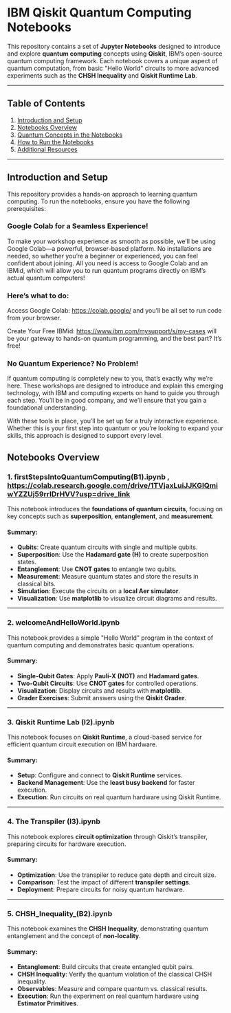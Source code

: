 # **IBM Qiskit Quantum Computing Notebooks**

This repository contains a set of **Jupyter Notebooks** designed to introduce and explore **quantum computing** concepts using **Qiskit**, IBM’s open-source quantum computing framework. Each notebook covers a unique aspect of quantum computation, from basic "Hello World" circuits to more advanced experiments such as the **CHSH Inequality** and **Qiskit Runtime Lab**.

---

## **Table of Contents**
1. [Introduction and Setup](#introduction-and-setup)
2. [Notebooks Overview](#notebooks-overview)
3. [Quantum Concepts in the Notebooks](#quantum-concepts-in-the-notebooks)
4. [How to Run the Notebooks](#how-to-run-the-notebooks)
5. [Additional Resources](#additional-resources)

---

## **Introduction and Setup**

This repository provides a hands-on approach to learning quantum computing. To run the notebooks, ensure you have the following prerequisites:

### **Google Colab for a Seamless Experience!**

To make your workshop experience as smooth as possible, we’ll be using Google Colab—a powerful, browser-based platform. No installations are needed, so whether you’re a beginner or experienced, you can feel confident about joining. All you need is access to Google Colab and an IBMid, which will allow you to run quantum programs directly on IBM’s actual quantum computers!

### **Here’s what to do:**

Access Google Colab: https://colab.google/ and you’ll be all set to run code from your browser.

Create Your Free IBMid: https://www.ibm.com/mysupport/s/my-cases will be your gateway to hands-on quantum programming, and the best part? It’s free!

### **No Quantum Experience? No Problem!**

If quantum computing is completely new to you, that’s exactly why we’re here. These workshops are designed to introduce and explain this emerging technology, with IBM and computing experts on hand to guide you through each step. You’ll be in good company, and we’ll ensure that you gain a foundational understanding.

With these tools in place, you’ll be set up for a truly interactive experience. Whether this is your first step into quantum or you’re looking to expand your skills, this approach is designed to support every level.

## **Notebooks Overview**

### 1. **firstStepsIntoQuantumComputing(B1).ipynb** , https://colab.research.google.com/drive/1TVjaxLuiJJKGIQmiwYZZUj59rrlDrHVV?usp=drive_link

This notebook introduces the **foundations of quantum circuits**, focusing on key concepts such as **superposition**, **entanglement**, and **measurement**.

#### **Summary:**
- **Qubits**: Create quantum circuits with single and multiple qubits.
- **Superposition**: Use the **Hadamard gate (H)** to create superposition states.
- **Entanglement**: Use **CNOT gates** to entangle two qubits.
- **Measurement**: Measure quantum states and store the results in classical bits.
- **Simulation**: Execute the circuits on a **local Aer simulator**.
- **Visualization**: Use **matplotlib** to visualize circuit diagrams and results.

---

### 2. **welcomeAndHelloWorld.ipynb**

This notebook provides a simple "Hello World" program in the context of quantum computing and demonstrates basic quantum operations.

#### **Summary:**
- **Single-Qubit Gates**: Apply **Pauli-X (NOT)** and **Hadamard gates**.
- **Two-Qubit Circuits**: Use **CNOT gates** for controlled operations.
- **Visualization**: Display circuits and results with **matplotlib**.
- **Grader Exercises**: Submit answers using the **Qiskit Grader**.

---

### 3. **Qiskit Runtime Lab (I2).ipynb**

This notebook focuses on **Qiskit Runtime**, a cloud-based service for efficient quantum circuit execution on IBM hardware.

#### **Summary:**
- **Setup**: Configure and connect to **Qiskit Runtime** services.
- **Backend Management**: Use the **least busy backend** for faster execution.
- **Execution**: Run circuits on real quantum hardware using Qiskit Runtime.

---

### 4. **The Transpiler (I3).ipynb**

This notebook explores **circuit optimization** through Qiskit’s transpiler, preparing circuits for hardware execution.

#### **Summary:**
- **Optimization**: Use the transpiler to reduce gate depth and circuit size.
- **Comparison**: Test the impact of different **transpiler settings**.
- **Deployment**: Prepare circuits for noisy quantum hardware.

---

### 5. **CHSH_Inequality_(B2).ipynb**

This notebook examines the **CHSH Inequality**, demonstrating quantum entanglement and the concept of **non-locality**.

#### **Summary:**
- **Entanglement**: Build circuits that create entangled qubit pairs.
- **CHSH Inequality**: Verify the quantum violation of the classical CHSH inequality.
- **Observables**: Measure and compare quantum vs. classical results.
- **Execution**: Run the experiment on real quantum hardware using **Estimator Primitives**.

